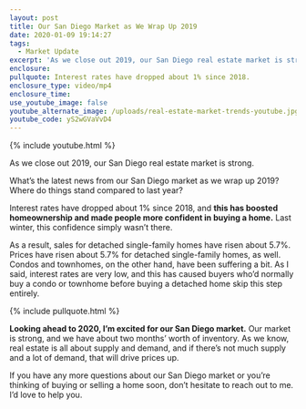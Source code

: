 ```yaml
---
layout: post
title: Our San Diego Market as We Wrap Up 2019
date: 2020-01-09 19:14:27
tags:
  - Market Update
excerpt: 'As we close out 2019, our San Diego real estate market is strong.'
enclosure:
pullquote: Interest rates have dropped about 1% since 2018.
enclosure_type: video/mp4
enclosure_time:
use_youtube_image: false
youtube_alternate_image: /uploads/real-estate-market-trends-youtube.jpg
youtube_code: yS2wGVaVvD4
---
```


{% include youtube.html %}

As we close out 2019, our San Diego real estate market is strong.

What’s the latest news from our San Diego market as we wrap up 2019? Where do things stand compared to last year?&nbsp;

Interest rates have dropped about 1% since 2018, and **this has boosted homeownership and made people more confident in buying a home.** Last winter, this confidence simply wasn’t there.&nbsp;

As a result, sales for detached single-family homes have risen about 5.7%. Prices have risen about 5.7% for detached single-family homes, as well. Condos and townhomes, on the other hand, have been suffering a bit. As I said, interest rates are very low, and this has caused buyers who’d normally buy a condo or townhome before buying a detached home skip this step entirely.&nbsp;

{% include pullquote.html %}

**Looking ahead to 2020, I’m excited for our San Diego market.** Our market is strong, and we have about two months’ worth of inventory. As we know, real estate is all about supply and demand, and if there’s not much supply and a lot of demand, that will drive prices up.&nbsp;

If you have any more questions about our San Diego market or you’re thinking of buying or selling a home soon, don’t hesitate to reach out to me. I’d love to help you.